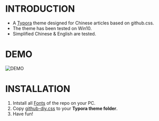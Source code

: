 # INTRODUCTION

- A [Typora](https://www.typora.io/) theme designed for Chinese articles based on github.css.
- The theme has been tested on Win10.
- Simplified Chinese & English are tested.

# DEMO

![DEMO](demo.bmp)

# INSTALLATION

1. Intstall all [Fonts](Fonts) of the repo on your PC.
2. Copy [github-diy.css](github-diy.css) to your **Typora theme folder**.
3. Have fun!
